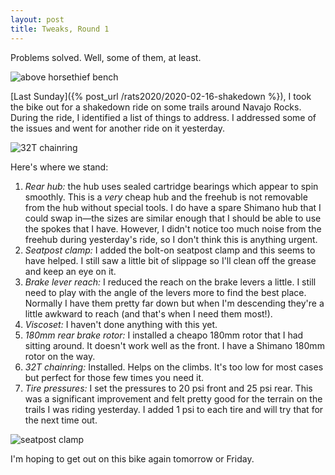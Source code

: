 ```yaml
---
layout: post
title: Tweaks, Round 1
---
```


<p class="lead" markdown="1">
  Problems solved. Well, some of them, at least.
</p>

![above horsethief bench](/rats2020/resources/tweaks-1-1.jpg "above horsethief bench")

[Last Sunday]({% post_url /rats2020/2020-02-16-shakedown %}), I took the bike out for a shakedown ride on some trails around Navajo Rocks. During the ride, I identified a list of things to address. I addressed some of the issues and went for another ride on it yesterday.

![32T chainring](/rats2020/resources/tweaks-1-2.jpg "32T chainring")

Here's where we stand:

1. *Rear hub:* the hub uses sealed cartridge bearings which appear to spin smoothly. This is a *very* cheap hub and the freehub is not removable from the hub without special tools. I do have a spare Shimano hub that I could swap in—the sizes are similar enough that I should be able to use the spokes that I have. However, I didn't notice too much noise from the freehub during yesterday's ride, so I don't think this is anything urgent.
2. *Seatpost clamp:* I added the bolt-on seatpost clamp and this seems to have helped. I still saw a little bit of slippage so I'll clean off the grease and keep an eye on it.
3. *Brake lever reach:* I reduced the reach on the brake levers a little. I still need to play with the angle of the levers more to find the best place. Normally I have them pretty far down but when I'm descending they're a little awkward to reach (and that's when I need them most!).
4. *Viscoset:* I haven't done anything with this yet.
5. *180mm rear brake rotor:* I installed a cheapo 180mm rotor that I had sitting around. It doesn't work well as the front. I have a Shimano 180mm rotor on the way.
6. *32T chainring:* Installed. Helps on the climbs. It's too low for most cases but perfect for those few times you need it.
7. *Tire pressures:* I set the pressures to 20 psi front and 25 psi rear. This was a significant improvement and felt pretty good for the terrain on the trails I was riding yesterday. I added 1 psi to each tire and will try that for the next time out.

![seatpost clamp](/rats2020/resources/tweaks-1-3.jpg "seatpost clamp")

I'm hoping to get out on this bike again tomorrow or Friday.
